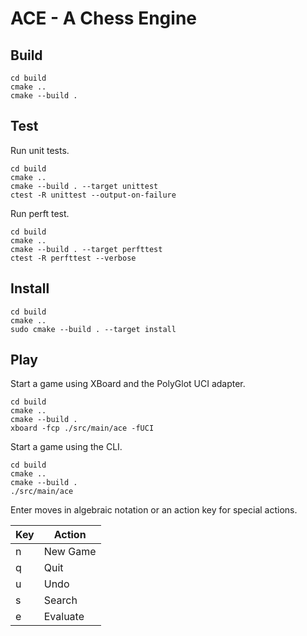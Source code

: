 # ACE - A Chess Engine

## Build

```
cd build
cmake ..
cmake --build .
```

## Test

Run unit tests.

```
cd build
cmake ..
cmake --build . --target unittest
ctest -R unittest --output-on-failure
```

Run perft test.

```
cd build
cmake ..
cmake --build . --target perfttest
ctest -R perfttest --verbose
```

## Install

```
cd build
cmake ..
sudo cmake --build . --target install
```

## Play

Start a game using XBoard and the PolyGlot UCI adapter.

```
cd build
cmake ..
cmake --build .
xboard -fcp ./src/main/ace -fUCI
```

Start a game using the CLI.

```
cd build
cmake ..
cmake --build .
./src/main/ace
```

Enter moves in algebraic notation or an action key for special actions.

Key | Action
----|-------
n   | New Game
q   | Quit
u   | Undo
s   | Search
e   | Evaluate
